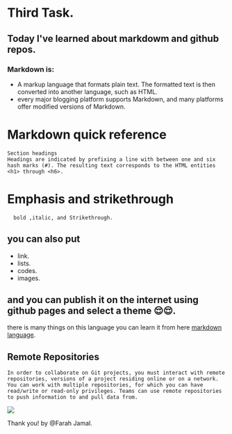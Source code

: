 # Third Task.




## Today I've learned about markdowm and github repos.
 ### Markdown is:
  * A markup language that formats plain text. The formatted text is then converted into another language, such as HTML.
  * every major blogging platform supports Markdown, and many platforms offer modified versions of Markdown.
 
 # Markdown quick reference
    Section headings
    Headings are indicated by prefixing a line with between one and six hash marks (#). The resulting text corresponds to the HTML entities <h1> through <h6>.
 
 # Emphasis and strikethrough
      bold ,italic, and Strikethrough.
      
 ## you can also put
   * link.
   * lists.
   * codes.
   * images.
## and you can publish it on the internet using github pages and select a theme 😌😌.

there is many things on this language you can learn it from here [markdown language](https://www.markdownguide.org/cheat-sheet/).


## Remote Repositories

    In order to collaborate on Git projects, you must interact with remote repositories, versions of a project residing online or on a network. You can work with multiple repositories, for which you can have read/write or read-only privileges. Teams can use remote repositories to push information to and pull data from.

![](https://www.google.com/imgres?imgurl=https%3A%2F%2Fupload.wikimedia.org%2Fwikipedia%2Fcommons%2Fthumb%2F4%2F48%2FMarkdown-mark.svg%2F1200px-Markdown-mark.svg.png&imgrefurl=https%3A%2F%2Fen.wikipedia.org%2Fwiki%2FMarkdown&tbnid=a2zWXGUTR0aeZM&vet=12ahUKEwiFm7m6_6rwAhUEr6QKHZeHCEYQMygFegUIARDaAQ..i&docid=zoLpUa-2ITSoUM&w=1200&h=738&q=markdown%20&ved=2ahUKEwiFm7m6_6rwAhUEr6QKHZeHCEYQMygFegUIARDaAQ)

Thank you!
by @Farah Jamal.
